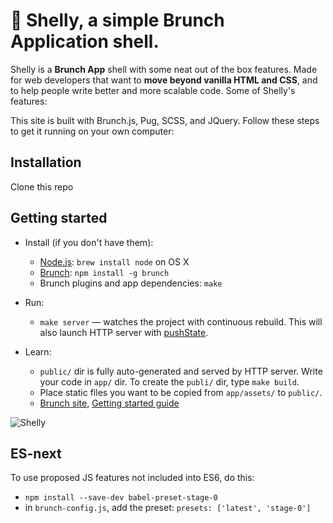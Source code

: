 # 🐢 Shelly, a simple Brunch Application shell.
Shelly is a **Brunch App** shell with some neat out of the box features.
Made for web developers that want to **move beyond vanilla HTML and CSS**, and to help people write better and more scalable code.
Some of Shelly's features:

This site is built with Brunch.js, Pug, SCSS, and JQuery. Follow these
steps to get it running on your own computer:

## Installation

Clone this repo

## Getting started

* Install (if you don't have them):
    * [Node.js](http://nodejs.org): `brew install node` on OS X
    * [Brunch](http://brunch.io): `npm install -g brunch`
    * Brunch plugins and app dependencies: `make`

* Run:
    * `make server` — watches the project with continuous rebuild. This will also launch HTTP server with [pushState](https://developer.mozilla.org/en-US/docs/Web/Guide/API/DOM/Manipulating_the_browser_history).

* Learn:
    * `public/` dir is fully auto-generated and served by HTTP server.  Write your code in `app/` dir. To create the `publi/` dir, type `make build`.
    * Place static files you want to be copied from `app/assets/` to `public/`.
    * [Brunch site](http://brunch.io), [Getting started guide](https://github.com/brunch/brunch-guide#readme)

![Shelly](https://i.imgur.com/QQCaqAf.png)

## ES-next

To use proposed JS features not included into ES6, do this:

* `npm install --save-dev babel-preset-stage-0`
* in `brunch-config.js`, add the preset: `presets: ['latest', 'stage-0']`

